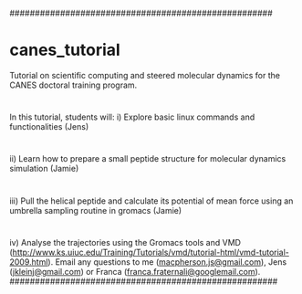 ####################################################
# canes_tutorial
Tutorial on scientific computing and steered molecular dynamics for the CANES doctoral training program.
#
In this tutorial, students will:
 i)   Explore basic linux commands and functionalities (Jens)
#
 ii)  Learn how to prepare a small peptide structure for molecular dynamics simulation (Jamie)
# 
iii) Pull the helical peptide and calculate its potential of mean force using an umbrella sampling routine in gromacs (Jamie)
#
#
iv) Analyse the trajectories using the Gromacs tools and VMD (http://www.ks.uiuc.edu/Training/Tutorials/vmd/tutorial-html/vmd-tutorial-2009.html).
Email any questions to me (macpherson.js@gmail.com), Jens (jkleinj@gmail.com) or Franca (franca.fraternali@googlemail.com).
#####################################################


